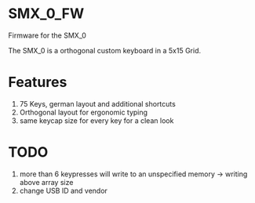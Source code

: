 # SMX_0_FW
Firmware for the SMX_0

The SMX_0 is a orthogonal custom keyboard in a 5x15 Grid.

# Features
1. 75 Keys, german layout and additional shortcuts
2. Orthogonal layout for ergonomic typing
3. same keycap size for every key for a clean look

# TODO
1. more than 6 keypresses will write to an unspecified memory -> writing above array size 
2. change USB ID and vendor 